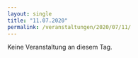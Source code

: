 ```yaml
---
layout: single
title: "11.07.2020"
permalink: /veranstaltungen/2020/07/11/
---
```


Keine Veranstaltung an diesem Tag.
